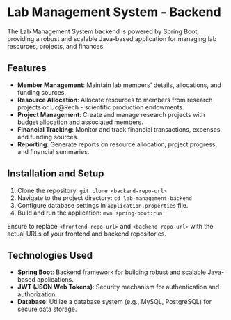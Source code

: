 # Lab Management System - Backend

The Lab Management System backend is powered by Spring Boot, providing a robust and scalable Java-based application for managing lab resources, projects, and finances.

## Features

- **Member Management**: Maintain lab members' details, allocations, and funding sources.
- **Resource Allocation**: Allocate resources to members from research projects or Uc@Rech - scientific production endowments.
- **Project Management**: Create and manage research projects with budget allocation and associated members.
- **Financial Tracking**: Monitor and track financial transactions, expenses, and funding sources.
- **Reporting**: Generate reports on resource allocation, project progress, and financial summaries.

## Installation and Setup

1. Clone the repository: `git clone <backend-repo-url>`
2. Navigate to the project directory: `cd lab-management-backend`
3. Configure database settings in `application.properties` file.
4. Build and run the application: `mvn spring-boot:run`

Ensure to replace `<frontend-repo-url>` and `<backend-repo-url>` with the actual URLs of your frontend and backend repositories.

## Technologies Used

- **Spring Boot**: Backend framework for building robust and scalable Java-based applications.
- **JWT (JSON Web Tokens)**: Security mechanism for authentication and authorization.
- **Database**: Utilize a database system (e.g., MySQL, PostgreSQL) for secure data storage.
